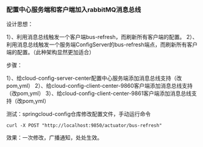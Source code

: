 ### 配置中心服务端和客户端加入rabbitMQ消息总线

设计思想：

1）、利用消息总线触发一个客户端bus-refresh，而刷新所有客户端的配置。
2）、利用消息总线触发一个服务端ConfigServer的bus-refresh端点，而刷新所有客户端的配置。（此种架构显然更加适合）

步骤：

1）、给cloud-config-server-center配置中心服务端添加消息总线支持（改pom,yml）
2）、给cloud-config-client-center-9860客户端添加消息总线支持（改pom,yml）
3）、给cloud-config-client-center-9861客户端添加消息总线支持（改pom,yml）

测试：springcloud-config仓库修改配置文件，手动运行命令
```
curl -X POST "http://localhost:9850/actuator/bus-refresh"
```
效果：一次修改，广播通知，处处生效。